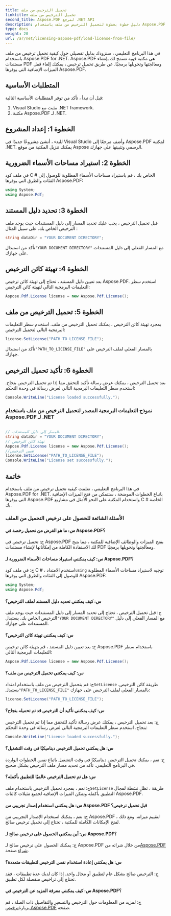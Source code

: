 ```yaml
---
title: تحميل الترخيص من ملف
linktitle: تحميل الترخيص من ملف
second_title: Aspose.PDF لمرجع .NET API
description: دليل خطوة بخطوة لتحميل الترخيص من ملف باستخدام Aspose.PDF for .NET. افتح ميزات إضافية واستخدم Aspose.PDF على النحو الأمثل.
type: docs
weight: 20
url: /ar/net/licensing-aspose-pdf/load-license-from-file/
---
```

في هذا البرنامج التعليمي ، سنزودك بدليل تفصيلي حول كيفية تحميل ترخيص من ملف باستخدام Aspose.PDF for .NET. Aspose.PDF هي مكتبة قوية تسمح لك بإنشاء مستندات PDF ومعالجتها وتحويلها برمجيًا. عن طريق تحميل ترخيص ، يمكنك إلغاء قفل الميزات الإضافية التي يوفرها Aspose.PDF.

## المتطلبات الأساسية

قبل أن تبدأ ، تأكد من توفر المتطلبات الأساسية التالية:

1. Visual Studio مثبت مع .NET framework.
2. مكتبة Aspose.PDF لـ .NET.

## الخطوة 1: إعداد المشروع

للبدء ، أنشئ مشروعًا جديدًا في Visual Studio وأضف مرجعًا إلى Aspose.PDF لمكتبة .NET. يمكنك تنزيل المكتبة من موقع Aspose الرسمي وتثبيتها على جهازك.

## الخطوة 2: استيراد مساحات الأسماء الضرورية

في ملف كود C # الخاص بك ، قم باستيراد مساحات الأسماء المطلوبة للوصول إلى الفئات والطرق التي يوفرها Aspose.PDF:

```csharp
using System;
using Aspose.Pdf;
```

## الخطوة 3: تحديد دليل المستند

قبل تحميل الترخيص ، يجب عليك تحديد المسار إلى دليل المستندات حيث يوجد ملف الترخيص الخاص بك. على سبيل المثال :

```csharp
string dataDir = "YOUR DOCUMENT DIRECTORY";
```

 تأكد من استبدال`"YOUR DOCUMENT DIRECTORY"` مع المسار الفعلي إلى دليل المستندات على جهازك.

## الخطوة 4: تهيئة كائن الترخيص

بعد تعيين دليل المستند ، تحتاج إلى تهيئة كائن ترخيص Aspose.PDF. استخدم سطر التعليمات البرمجية التالي لتهيئة كائن الترخيص:

```csharp
Aspose.Pdf.License license = new Aspose.Pdf.License();
```

## الخطوة 5: تحميل الترخيص من ملف

بمجرد تهيئة كائن الترخيص ، يمكنك تحميل الترخيص من ملف. استخدم سطر التعليمات البرمجية التالي لتحميل الترخيص:

```csharp
license.SetLicense("PATH_TO_LICENSE_FILE");
```

 تأكد من استبدال`"PATH_TO_LICENSE_FILE"` بالمسار الفعلي لملف الترخيص على جهازك.

## الخطوة 6: تأكيد تحميل الترخيص

بعد تحميل الترخيص ، يمكنك عرض رسالة تأكيد للتحقق مما إذا تم تحميل الترخيص بنجاح. استخدم سطر التعليمات البرمجية التالي لعرض رسالة في وحدة التحكم:

```csharp
Console.WriteLine("License loaded successfully.");
```

### نموذج التعليمات البرمجية المصدر لتحميل الترخيص من ملف باستخدام Aspose.PDF لـ .NET
 
```csharp

// المسار إلى دليل المستندات.
string dataDir = "YOUR DOCUMENT DIRECTORY";
// تهيئة كائن الترخيص
Aspose.Pdf.License license = new Aspose.Pdf.License();
//تعيين الترخيص
license.SetLicense("PATH_TO_LICENSE_FILE");
Console.WriteLine("License set successfully.");

```

## خاتمة

في هذا البرنامج التعليمي ، تعلمت كيفية تحميل ترخيص من ملف باستخدام Aspose.PDF for .NET. باتباع الخطوات الموضحة ، ستتمكن من فتح الميزات الإضافية التي يوفرها Aspose.PDF واستخدام المكتبة على النحو الأمثل في مشاريع C # الخاصة بك.

### الأسئلة الشائعة للحصول على ترخيص التحميل من الملف

#### س: ما هو الغرض من تحميل رخصة في Aspose.PDF؟

ج: تحميل ترخيص في Aspose.PDF يفتح الميزات والوظائف الإضافية للمكتبة ، مما يتيح لك الاستفادة الكاملة من إمكاناتها لإنشاء مستندات PDF ومعالجتها وتحويلها برمجيًا.

#### س: كيف يمكنني استيراد مساحات الأسماء الضرورية لـ Aspose.PDF؟

 ج: في ملف كود C # ، استخدم الامتداد`using` توجيه لاستيراد مساحات الأسماء المطلوبة للوصول إلى الفئات والطرق التي يوفرها Aspose.PDF:
```csharp
using System;
using Aspose.Pdf;
```

#### س: كيف يمكنني تحديد دليل المستند لملف الترخيص؟

ج: قبل تحميل الترخيص ، تحتاج إلى تحديد المسار إلى دليل المستندات حيث يوجد ملف الترخيص الخاص بك. يستبدل`"YOUR DOCUMENT DIRECTORY"` مع المسار الفعلي إلى دليل المستندات على جهازك.

#### س: كيف يمكنني تهيئة كائن الترخيص؟

ج: بعد تعيين دليل المستند ، قم بتهيئة كائن ترخيص Aspose.PDF باستخدام سطر التعليمات البرمجية التالي:
```csharp
Aspose.Pdf.License license = new Aspose.Pdf.License();
```

#### س: كيف يمكنني تحميل الترخيص من ملف؟

 ج: قم بتحميل الترخيص من ملف باستخدام امتداد`SetLicense` طريقة كائن الترخيص. يستبدل`"PATH_TO_LICENSE_FILE"` بالمسار الفعلي لملف الترخيص على جهازك:
```csharp
license.SetLicense("PATH_TO_LICENSE_FILE");
```

#### س: كيف يمكنني تأكيد أن الترخيص قد تم تحميله بنجاح؟

ج: بعد تحميل الترخيص ، يمكنك عرض رسالة تأكيد للتحقق مما إذا تم تحميل الترخيص بنجاح. استخدم سطر التعليمات البرمجية التالي لعرض رسالة في وحدة التحكم:
```csharp
Console.WriteLine("License loaded successfully.");
```

#### س: هل يمكنني تحميل الترخيص ديناميكيًا في وقت التشغيل؟

ج: نعم ، يمكنك تحميل الترخيص ديناميكيًا في وقت التشغيل باتباع نفس الخطوات الواردة في البرنامج التعليمي. تأكد من تحديد مسار ملف الترخيص بشكل صحيح.

#### س: هل تم تحميل الترخيص عالميًا للتطبيق بأكمله؟

 ج: نعم ، بمجرد تحميل الترخيص باستخدام ملف`SetLicense` طريقة ، تظل نشطة لمجال التطبيق بأكمله وتمكن الميزات الإضافية لجميع مثيلات كائنات Aspose.PDF.

#### س: هل يمكنني استخدام إصدار تجريبي من Aspose.PDF قبل تحميل ترخيص؟

ج: نعم ، يمكنك استخدام الإصدار التجريبي من Aspose.PDF لتقييم ميزاته. ومع ذلك ، لفتح الإمكانات الكاملة للمكتبة ، تحتاج إلى تحميل ترخيص صالح.

#### س: أين يمكنني الحصول على ترخيص صالح لـ Aspose.PDF؟

 ج: يمكنك الحصول على ترخيص صالح لـ Aspose.PDF من خلال شرائه من[Aspose.PDF شراء](https://purchase.aspose.com/pricing/pdf/net) صفحة.

#### س: هل يمكنني إعادة استخدام نفس الترخيص لتطبيقات متعددة؟

ج: الترخيص صالح بشكل عام لتطبيق أو مجال واحد. إذا كان لديك عدة تطبيقات ، فقد تحتاج إلى تراخيص منفصلة لكل تطبيق.

#### س: كيف يمكنني معرفة المزيد عن الترخيص في Aspose.PDF؟

ج: لمزيد من المعلومات حول الترخيص والتسعير والتفاصيل ذات الصلة ، قم بزيارة[ترخيص Aspose.PDF](https://purchase.aspose.com/pricing/pdf/net) صفحة.